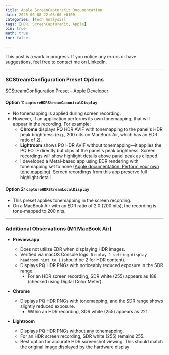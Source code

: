 ```yaml
---
title: Apple ScreenCaptureKit Documentation  
date: 2025-06-08 22:03:00 +0100  
categories: [Tech Analysis]  
tags: [HDR, ScreenCaptureKit, Apple]  
pin: true  
math: true  
toc: false

---
```


This post is a work in progress. If you notice any errors or have suggestions, feel free to contact me on LinkedIn.

---

### SCStreamConfiguration Preset Options  
[SCStreamConfiguration.Preset – Apple Developer](https://developer.apple.com/documentation/screencapturekit/scstreamconfiguration/preset)

#### Option 1: `captureHDRStreamCanonicalDisplay`
- No tonemapping is applied during screen recording.
- However, if an application performs its own tonemapping, that will appear in the recording. For example:
  - **Chrome** displays PQ HDR AVIF with tonemapping to the panel's HDR peak brightness (e.g., 200 nits on MacBook Air, which has an EDR ratio of 2).
  - **Lightroom** shows PQ HDR AVIF without tonemapping—it applies the PQ EOTF directly but clips at the panel's peak brightness. Screen recordings will show highlight details above panel peak as clipped.
  - I developed a Metal-based app using EDR rendering with tonemapping set to none ([Apple documentation: Perform your own tone mapping](https://developer.apple.com/documentation/metal/performing-your-own-tone-mapping)). Screen recordings from this app preserve full highlight detail.

#### Option 2: `captureHDRStreamLocalDisplay`
- This preset applies tonemapping in the screen recording.
- On a MacBook Air with an EDR ratio of 2.0 (200 nits), the recording is tone-mapped to 200 nits.

---

### Additional Observations (M1 MacBook Air)

- **Preview.app**
  - Does not utilize EDR when displaying HDR images.
  - Verified via macOS Console logs: `Display 1 setting display headroom hint to 1` (should be 2 for HDR content).
  - Displays PQ HDR PNGs with noticeably reduced exposure in the SDR range.
    - For an HDR screen recording, SDR white (255) appears as 188 (checked using Digital Color Meter).

- **Chrome**
  - Displays PQ HDR PNGs with tonemapping, and the SDR range shows slightly reduced exposure.
    - Within an HDR recording, SDR white (255) appears as 221.

- **Lightroom**
  - Displays PQ HDR PNGs without any tonemapping.
  - For an HDR  screen recording, SDR white (255) remains 255.
  - Best option for accurate HDR screenshot viewing. This should match the original image displayed by the hardware display

